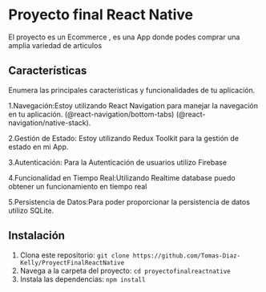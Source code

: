 # Proyecto final React Native

El proyecto es un Ecommerce , es una App donde podes comprar una amplia variedad de articulos

## Características

Enumera las principales características y funcionalidades de tu aplicación.

1.Navegación:Estoy utilizando React Navigation para manejar la navegación en tu aplicación.  (@react-navigation/bottom-tabs) (@react-navigation/native-stack).

2.Gestión de Estado: Estoy utilizando Redux Toolkit para la gestión de estado en mi App.

3.Autenticación: Para la Autenticación de usuarios utilizo Firebase 

4.Funcionalidad en Tiempo Real:Utilizando Realtime database puedo obtener un funcionamiento en tiempo real 

5.Persistencia de Datos:Para poder proporcionar la persistencia de datos utilizo SQLite.



## Instalación

1. Clona este repositorio: `git clone https://github.com/Tomas-Diaz-Kelly/ProyectFinalReactNative`
2. Navega a la carpeta del proyecto: `cd proyectofinalreactnative`
3. Instala las dependencias: `npm install`



